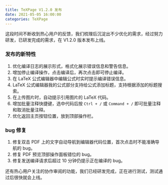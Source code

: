 ```yaml
---
title: TeXPage V1.2.0 发布 
date: 2021-05-05 16:00:00
categories: TeXPage
---
```


这段时间不断收到热心用户的反馈，我们梳理后沉淀出不少优化的需求，经过努力研发，已研发完成的需求，在 V1.2.0 版本发布上线。 

### 发布的新特性
1. 优化编译日志的展示形式，格式化展示错误信息和警告信息。 
2. 增加停止编译操作，点击编译后，再次点击即可停止编译。
3. 在 LaTeX 公式编辑器中编辑公式时实时提示编译错误信息。 
4. LaTeX 公式编辑器我的公式部分支持给公式添加标题，支持根据添加的标题搜索。
5. 在上传图片时，自动提示引用图片的 LaTeX 代码。
6. 增加批量注释快捷键，选中代码后按 <code>Ctrl + /</code> 或 <code>Command + /</code> 即可批量注释和取消批量注释。
7. 优化返回主页按钮位置，放到顶部操作栏。

### bug 修复

1. 修复双击 PDF 上的文字自动导航到编辑器代码位置，首次点击时不能准确导航的 bug。
2. 修复 PDF 预览顶部操作面板错位的 bug。
3. 修复发送编译请求后超过 10 分钟仍提示正在编译的 bug。

还有热心用户关注的协作审阅的功能，我们已经研发完成，正在进行测试，测试通过后很快就会上线。
